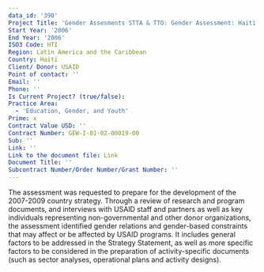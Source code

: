 ```yaml
---
data_id: '390'
Project Title: 'Gender Assesments STTA & TTO: Gender Assessment: Haiti (TDY 62)'
Start Year: '2006'
End Year: '2006'
ISO3 Code: HTI
Region: Latin America and the Caribbean
Country: Haiti
Client/ Donor: USAID
Point of contact: ''
Email: ''
Phone: ''
Is Current Project? (true/false): 
Practice Area:
  - 'Education, Gender, and Youth'
Prime: x
Contract Value USD: ''
Contract Number: GEW-I-01-02-00019-00
Sub: ''
Link: ''
Link to the document file: Link
Document Title: ''
Subcontract Number/Order Number/Grant Number: ''
---
```


The assessment was requested to prepare for the development of the 2007-2009 country strategy. Through a review of research and program documents, and interviews with USAID staff and partners as well as key individuals representing non-governmental and other donor organizations, the assessment identified gender relations and gender-based constraints that may affect or be affected by USAID programs. It includes general factors to be addressed in the Strategy Statement, as well as more specific factors to be considered in the preparation of activity-specific documents (such as sector analyses, operational plans and activity designs).